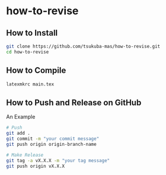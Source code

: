 # how-to-revise

## How to Install

```bash
git clone https://github.com/tsukuba-mas/how-to-revise.git
cd how-to-revise
```

## How to Compile

```bash
latexmkrc main.tex
```

## How to Push and Release on GitHub

An Example

```bash
# Push
git add .
git commit -m "your commit message"
git push origin origin-branch-name

# Make Release
git tag -a vX.X.X -m "your tag message"
git push origin vX.X.X
```
